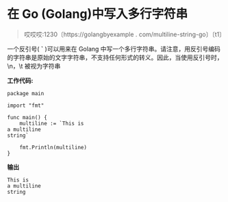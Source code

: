 # 在 Go (Golang)中写入多行字符串

> 哎哎哎:1230〔https://golangbyexample . com/multiline-string-go〕〔t1〕

一个反引号( **`** )可以用来在 Golang 中写一个多行字符串。请注意，用反引号编码的字符串是原始的文字字符串，不支持任何形式的转义。因此，当使用反引号时，\n，\t 被视为字符串

**工作代码:**

```
package main

import "fmt"

func main() {
    multiline := `This is 
a multiline 
string`

    fmt.Println(multiline)
}
```

**输出**

```
This is 
a multiline 
string
```